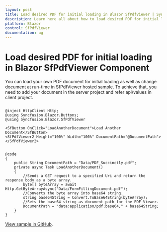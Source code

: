 ```yaml
---
layout: post
title: Load desired PDF for initial loading in Blazor SfPdfViewer | Syncfusion
description: Learn here all about how to load desired PDF for initial loading in Syncfusion Blazor SfPdfViewer component and more.
platform: Blazor
control: SfPdfViewer
documentation: ug
---
```


# Load desired PDF for initial loading in Blazor SfPdfViewer Component

You can load your own PDF document for initial loading as well as change document at run-time in SfPdfViewer hosted sample. To achieve that, you need to add your document in the server project and refer api/values in client project.

```cshtml

@inject HttpClient Http;
@using Syncfusion.Blazor.Buttons;
@using Syncfusion.Blazor.SfPdfViewer

<SfButton OnClick="LoadAnotherDocument">Load Another Document</SfButton>
<SfPdfViewer2 Height="100%" Width="100%" DocumentPath="@DocumentPath">
</SfPdfViewer2>


@code
{
    public String DocumentPath = "Data/PDF_Succinctly.pdf";
    private async Task LoadAnotherDocument()
    {
        //Sends a GET request to a specified Uri and return the response body as a byte array.
        byte[] byteArray = await Http.GetByteArrayAsync("Data/FormFillingDocument.pdf");
        //Converts the byte array into base64 string.
        string base64String = Convert.ToBase64String(byteArray);
        //Sets the base64 string as document path for the PDF Viewer.
        DocumentPath = "data:application/pdf;base64," + base64String;
    }
}

```

[View sample in GitHub](https://github.com/SyncfusionExamples/blazor-pdf-viewer-examples/tree/master/Common/Load%20Desire%20PDF%20in%20Blazor%20-%20SfPdfViewer).

